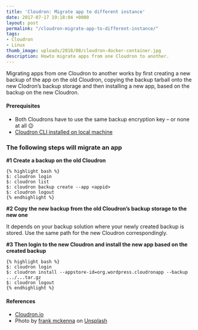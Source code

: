 ```yaml
---
title: 'Cloudron: Migrate app to different instance'
date: 2017-07-17 19:18:04 +0000
layout: post
permalink: "/cloudron-migrate-app-to-different-instance/"
tags:
- Cloudron
- Linux
thumb_image: uploads/2018/08/cloudron-docker-container.jpg
description: Howto migrate apps from one Cloudron to another.
---
```

Migrating apps from one Cloudron to another works by first creating a new backup of the app on the old Cloudron, copying the backup tarball onto the new Clodron’s backup storage and then installing a new app, based on the backup on the new Cloudron.

#### Prerequisites

* Both Cloudrons have to use the same backup encryption key – or none at all 😉
* [Cloudron CLI installed on local machine](https://git.cloudron.io/cloudron/cloudron-cli/)

### The following steps will migrate an app

**#1 Create a backup on the old Cloudron**

    {% highlight bash %}
    $: cloudron login
    $: cloudron list
    $: cloudron backup create --app <appid>
    $: cloudron logout
    {% endhighlight %}

**#2 Copy the new backup from the old Cloudron’s backup storage to the new one**

It depends on your backup solution where your newly created backup is stored. Use the same path for the new Cloudron correspondingly.

**#3 Then login to the new Cloudron and install the new app based on the created backup**

    {% highlight bash %}
    $: cloudron login
    $: cloudron install --appstore-id=org.wordpress.cloudronapp --backup .../...tar.gz
    $: cloudron logout
    {% endhighlight %}

#### References

* [Cloudron.io](https://git.cloudron.io/cloudron/box/commit/04d6f94108cbb9b17bb831912c0c47881a177d98)
* Photo by [frank mckenna](https://unsplash.com/photos/tjX_sniNzgQ?utm_source=unsplash&utm_medium=referral&utm_content=creditCopyText) on [Unsplash](https://unsplash.com/search/photos/container?utm_source=unsplash&utm_medium=referral&utm_content=creditCopyText)